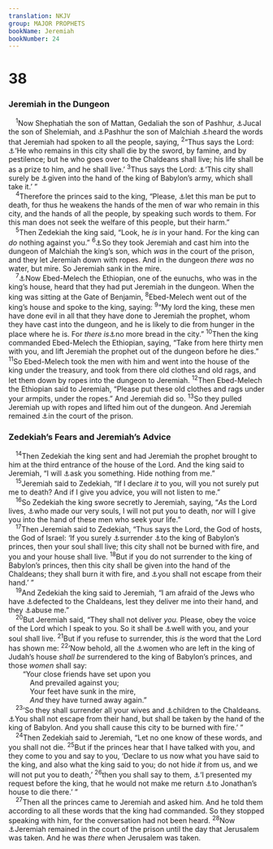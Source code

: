 ```yaml
---
translation: NKJV
group: MAJOR PROPHETS
bookName: Jeremiah 
bookNumber: 24
---
```


<div class="title"><h1>38</h1><h3>Jeremiah in the Dungeon</h3></div>
<span class="verse gie_38_1"> <sup>1</sup>Now Shephatiah the son of Mattan, Gedaliah the son of Pashhur, <a data-toggle="tooltip" data-placement="bottom" title="Jer. 37:3">⚓</a>Jucal the son of Shelemiah, and <a data-toggle="tooltip" data-placement="bottom" title="Jer. 21:1">⚓</a>Pashhur the son of Malchiah <a data-toggle="tooltip" data-placement="bottom" title="Jer. 21:8">⚓</a>heard the words that Jeremiah had spoken to all the people, saying, </span>
<span class="verse gie_38_2"><sup>2</sup>“Thus says the Lord: <a data-toggle="tooltip" data-placement="bottom" title="Jer. 21:9">⚓</a>‘He who remains in this city shall die by the sword, by famine, and by pestilence; but he who goes over to the Chaldeans shall live; his life shall be as a prize to him, and he shall live.’ </span>
<span class="verse gie_38_3"><sup>3</sup>Thus says the Lord: <a data-toggle="tooltip" data-placement="bottom" title="Jer. 21:10; 32:3">⚓</a>‘This city shall surely be <a data-toggle="tooltip" data-placement="bottom" title="Jer. 34:2">⚓</a>given into the hand of the king of Babylon’s army, which shall take it.’ ”<br/></span>
<span class="verse gie_38_4"> <sup>4</sup>Therefore the princes said to the king, “Please, <a data-toggle="tooltip" data-placement="bottom" title="Jer. 26:11">⚓</a>let this man be put to death, for thus he weakens the hands of the men of war who remain in this city, and the hands of all the people, by speaking such words to them. For this man does not seek the welfare of this people, but their harm.”<br/></span>
<span class="verse gie_38_5"> <sup>5</sup>Then Zedekiah the king said, “Look, he <i>is</i> in your hand. For the king can <i>do</i> nothing against you.” </span>
<span class="verse gie_38_6"><sup>6</sup><a data-toggle="tooltip" data-placement="bottom" title="Jer. 37:21; Lam. 3:55">⚓</a>So they took Jeremiah and cast him into the dungeon of Malchiah the king’s son, which <i>was</i> in the court of the prison, and they let Jeremiah down with ropes. And in the dungeon <i>there</i> <i>was</i> no water, but mire. So Jeremiah sank in the mire.<br/></span>
<span class="verse gie_38_7"> <sup>7</sup><a data-toggle="tooltip" data-placement="bottom" title="Jer. 39:16">⚓</a>Now Ebed-Melech the Ethiopian, one of the eunuchs, who was in the king’s house, heard that they had put Jeremiah in the dungeon. When the king was sitting at the Gate of Benjamin, </span>
<span class="verse gie_38_8"><sup>8</sup>Ebed-Melech went out of the king’s house and spoke to the king, saying: </span>
<span class="verse gie_38_9"><sup>9</sup>“My lord the king, these men have done evil in all that they have done to Jeremiah the prophet, whom they have cast into the dungeon, and he is likely to die from hunger in the place where he is. For <i>there</i> <i>is</i><a data-toggle="tooltip" data-placement="bottom" title="Jer. 37:21">⚓</a>no more bread in the city.” </span>
<span class="verse gie_38_10"><sup>10</sup>Then the king commanded Ebed-Melech the Ethiopian, saying, “Take from here thirty men with you, and lift Jeremiah the prophet out of the dungeon before he dies.” </span>
<span class="verse gie_38_11"><sup>11</sup>So Ebed-Melech took the men with him and went into the house of the king under the treasury, and took from there old clothes and old rags, and let them down by ropes into the dungeon to Jeremiah. </span>
<span class="verse gie_38_12"><sup>12</sup>Then Ebed-Melech the Ethiopian said to Jeremiah, “Please put these old clothes and rags under your armpits, under the ropes.” And Jeremiah did so. </span>
<span class="verse gie_38_13"><sup>13</sup>So they pulled Jeremiah up with ropes and lifted him out of the dungeon. And Jeremiah remained <a data-toggle="tooltip" data-placement="bottom" title="Neh. 3:25; Jer. 37:21; Acts 23:35; 24:27; 28:16, 30">⚓</a>in the court of the prison.<br/></span>
<div class="title"><h3>Zedekiah’s Fears and Jeremiah’s Advice</h3></div>
<span class="verse gie_38_14"> <sup>14</sup>Then Zedekiah the king sent and had Jeremiah the prophet brought to him at the third entrance of the house of the Lord. And the king said to Jeremiah, “I will <a data-toggle="tooltip" data-placement="bottom" title="Jer. 21:1, 2; 37:17">⚓</a>ask you something. Hide nothing from me.”<br/></span>
<span class="verse gie_38_15"> <sup>15</sup>Jeremiah said to Zedekiah, “If I declare <i>it</i> to you, will you not surely put me to death? And if I give you advice, you will not listen to me.”<br/></span>
<span class="verse gie_38_16"> <sup>16</sup>So Zedekiah the king swore secretly to Jeremiah, saying, “<i>As</i> the Lord lives, <a data-toggle="tooltip" data-placement="bottom" title="Num. 16:22; Is. 57:16; Zech. 12:1; (Acts 17:25, 28)">⚓</a>who made our very souls, I will not put you to death, nor will I give you into the hand of these men who seek your life.”<br/></span>
<span class="verse gie_38_17"> <sup>17</sup>Then Jeremiah said to Zedekiah, “Thus says the Lord, the God of hosts, the God of Israel: ‘If you surely <a data-toggle="tooltip" data-placement="bottom" title="2 Kin. 24:12">⚓</a>surrender <a data-toggle="tooltip" data-placement="bottom" title="Jer. 39:3">⚓</a>to the king of Babylon’s princes, then your soul shall live; this city shall not be burned with fire, and you and your house shall live. </span>
<span class="verse gie_38_18"><sup>18</sup>But if you do not surrender to the king of Babylon’s princes, then this city shall be given into the hand of the Chaldeans; they shall burn it with fire, and <a data-toggle="tooltip" data-placement="bottom" title="Jer. 32:4; 34:3">⚓</a>you shall not escape from their hand.’ ”<br/></span>
<span class="verse gie_38_19"> <sup>19</sup>And Zedekiah the king said to Jeremiah, “I am afraid of the Jews who have <a data-toggle="tooltip" data-placement="bottom" title="Jer. 39:9">⚓</a>defected to the Chaldeans, lest they deliver me into their hand, and they <a data-toggle="tooltip" data-placement="bottom" title="1 Sam. 31:4">⚓</a>abuse me.”<br/></span>
<span class="verse gie_38_20"> <sup>20</sup>But Jeremiah said, “They shall not deliver <i>you.</i> Please, obey the voice of the Lord which I speak to you. So it shall be <a data-toggle="tooltip" data-placement="bottom" title="Jer. 40:9">⚓</a>well with you, and your soul shall live. </span>
<span class="verse gie_38_21"><sup>21</sup>But if you refuse to surrender, this <i>is</i> the word that the Lord has shown me: </span>
<span class="verse gie_38_22"><sup>22</sup>‘Now behold, all the <a data-toggle="tooltip" data-placement="bottom" title="Jer. 8:10">⚓</a>women who are left in the king of Judah’s house <i>shall</i> <i>be</i> surrendered to the king of Babylon’s princes, and those <i>women</i> shall say:<br/>  “Your close friends have set upon you<br/>   And prevailed against you;<br/>   Your feet have sunk in the mire,<br/>   <i>And</i> they have turned away again.”<br/></span>
<span class="verse gie_38_23"> <sup>23</sup>‘So they shall surrender all your wives and <a data-toggle="tooltip" data-placement="bottom" title="Jer. 39:6; 41:10">⚓</a>children to the Chaldeans. <a data-toggle="tooltip" data-placement="bottom" title="Jer. 39:5">⚓</a>You shall not escape from their hand, but shall be taken by the hand of the king of Babylon. And you shall cause this city to be burned with fire.’ ”<br/></span>
<span class="verse gie_38_24"> <sup>24</sup>Then Zedekiah said to Jeremiah, “Let no one know of these words, and you shall not die. </span>
<span class="verse gie_38_25"><sup>25</sup>But if the princes hear that I have talked with you, and they come to you and say to you, ‘Declare to us now what you have said to the king, and also what the king said to you; do not hide <i>it</i> from us, and we will not put you to death,’ </span>
<span class="verse gie_38_26"><sup>26</sup>then you shall say to them, <a data-toggle="tooltip" data-placement="bottom" title="Jer. 37:20">⚓</a>‘I presented my request before the king, that he would not make me return <a data-toggle="tooltip" data-placement="bottom" title="Jer. 37:15">⚓</a>to Jonathan’s house to die there.’ ”<br/></span>
<span class="verse gie_38_27"> <sup>27</sup>Then all the princes came to Jeremiah and asked him. And he told them according to all these words that the king had commanded. So they stopped speaking with him, for the conversation had not been heard. </span>
<span class="verse gie_38_28"><sup>28</sup>Now <a data-toggle="tooltip" data-placement="bottom" title="(Ps. 23:4); Jer. 37:21; 39:14">⚓</a>Jeremiah remained in the court of the prison until the day that Jerusalem was taken. And he was <i>there</i> when Jerusalem was taken.<br/></span>

